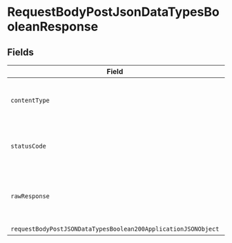 # RequestBodyPostJsonDataTypesBooleanResponse


## Fields

| Field                                                                                                                                     | Type                                                                                                                                      | Required                                                                                                                                  | Description                                                                                                                               |
| ----------------------------------------------------------------------------------------------------------------------------------------- | ----------------------------------------------------------------------------------------------------------------------------------------- | ----------------------------------------------------------------------------------------------------------------------------------------- | ----------------------------------------------------------------------------------------------------------------------------------------- |
| `contentType`                                                                                                                             | *String*                                                                                                                                  | :heavy_check_mark:                                                                                                                        | HTTP response content type for this operation                                                                                             |
| `statusCode`                                                                                                                              | *Integer*                                                                                                                                 | :heavy_check_mark:                                                                                                                        | HTTP response status code for this operation                                                                                              |
| `rawResponse`                                                                                                                             | [HttpResponse<byte[]>](https://docs.oracle.com/en/java/javase/11/docs/api/java.net.http/java/net/http/HttpResponse.html)                  | :heavy_minus_sign:                                                                                                                        | Raw HTTP response; suitable for custom response parsing                                                                                   |
| `requestBodyPostJSONDataTypesBoolean200ApplicationJSONObject`                                                                             | [RequestBodyPostJSONDataTypesBoolean200ApplicationJSON](../../models/operations/RequestBodyPostJSONDataTypesBoolean200ApplicationJSON.md) | :heavy_minus_sign:                                                                                                                        | OK                                                                                                                                        |